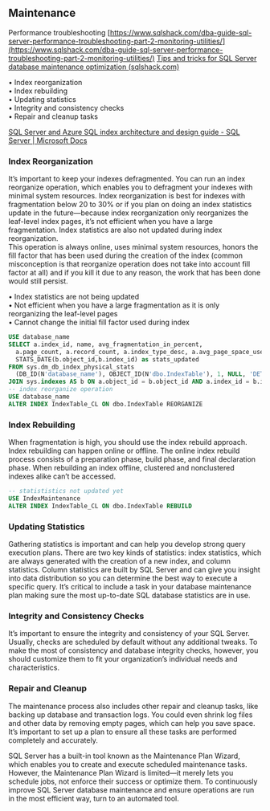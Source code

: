 ## Maintenance

Performance troubleshooting [https://www.sqlshack.com/dba-guide-sql-server-performance-troubleshooting-part-2-monitoring-utilities/](https://www.sqlshack.com/dba-guide-sql-server-performance-troubleshooting-part-2-monitoring-utilities/)
[Tips and tricks for SQL Server database maintenance optimization (sqlshack.com)](https://www.sqlshack.com/tips-and-tricks-for-sql-server-database-maintenance-optimization/)

• Index reorganization  
• Index rebuilding  
• Updating statistics  
• Integrity and consistency checks  
• Repair and cleanup tasks  

[SQL Server and Azure SQL index architecture and design guide - SQL Server | Microsoft Docs](https://docs.microsoft.com/en-us/sql/relational-databases/sql-server-index-design-guide?view=sql-server-ver15)

### Index Reorganization

It’s important to keep your indexes defragmented. You can run an index reorganize operation, which enables you to defragment your indexes with minimal system resources. Index reorganization is best for indexes with fragmentation below 20 to 30% or if you plan on doing an index statistics update in the future—because index reorganization only reorganizes the leaf-level index pages, it’s not efficient when you have a large fragmentation. Index statistics are also not updated during index reorganization.  
This operation is always online, uses minimal system resources, honors the fill factor that has been used during the creation of the index (common misconception is that reorganize operation does not take into account fill factor at all) and if you kill it due to any reason, the work that has been done would still persist.  
  
• Index statistics are not being updated  
• Not efficient when you have a large fragmentation as it is only reorganizing the leaf-level pages  
• Cannot change the initial fill factor used during index

```SQL
USE database_name  
SELECT a.index_id, name, avg_fragmentation_in_percent,   
  a.page_count, a.record_count, a.index_type_desc, a.avg_page_space_used_in_percent,  
  STATS_DATE(b.object_id,b.index_id) as stats_updated   
FROM sys.dm_db_index_physical_stats   
  (DB_ID(N'database_name'), OBJECT_ID(N'dbo.IndexTable'), 1, NULL, 'DETAILED') AS a  
JOIN sys.indexes AS b ON a.object_id = b.object_id AND a.index_id = b.index_id  
-- index reorganize operation  
USE database_name  
ALTER INDEX IndexTable_CL ON dbo.IndexTable REORGANIZE
```

### Index Rebuilding
  
When fragmentation is high, you should use the index rebuild approach. Index rebuilding can happen online or offline. The online index rebuild process consists of a preparation phase, build phase, and final declaration phase. When rebuilding an index offline, clustered and nonclustered indexes alike can’t be accessed.    

```SQL
-- statististics not updated yet  
USE IndexMaintenance  
ALTER INDEX IndexTable_CL ON dbo.IndexTable REBUILD
```


### Updating Statistics

Gathering statistics is important and can help you develop strong query execution plans. There are two key kinds of statistics: index statistics, which are always generated with the creation of a new index, and column statistics. Column statistics are built by SQL Server and can give you insight into data distribution so you can determine the best way to execute a specific query. It’s critical to include a task in your database maintenance plan making sure the most up-to-date SQL database statistics are in use.  
  
### Integrity and Consistency Checks

It’s important to ensure the integrity and consistency of your SQL Server. Usually, checks are scheduled by default without any additional tweaks. To make the most of consistency and database integrity checks, however, you should customize them to fit your organization’s individual needs and characteristics.  
  
### Repair and Cleanup
  
The maintenance process also includes other repair and cleanup tasks, like backing up database and transaction logs. You could even shrink log files and other data by removing empty pages, which can help you save space. It’s important to set up a plan to ensure all these tasks are performed completely and accurately.  
  
SQL Server has a built-in tool known as the Maintenance Plan Wizard, which enables you to create and execute scheduled maintenance tasks. However, the Maintenance Plan Wizard is limited—it merely lets you schedule jobs, not enforce their success or optimize them. To continuously improve SQL Server database maintenance and ensure operations are run in the most efficient way, turn to an automated tool.
